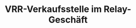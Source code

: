 ---
title: "VRR-Verkaufsstelle im Relay-Geschäft"
url: /wuppertal/vrr-verkaufsstelle-im-relay-geschaeft/
shop: Tickets
---